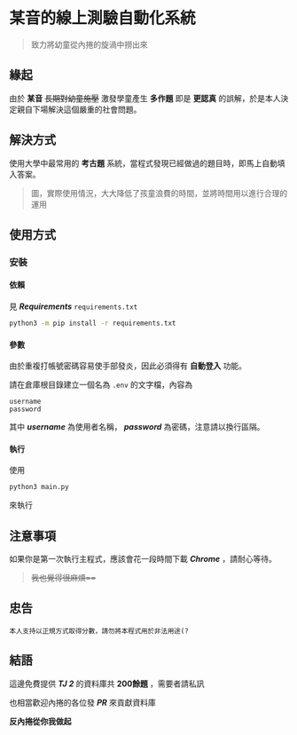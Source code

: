 # 某音的線上測驗自動化系統

> 致力將幼童從內捲的旋渦中撈出來

## 緣起

由於 **某音** ~~長期對幼童施壓~~ 激發學童產生 **多作題** 即是 **更認真** 的誤解，於是本人決定親自下場解決這個嚴重的社會問題。

## 解決方式

使用大學中最常用的 **考古題** 系統，當程式發現已經做過的題目時，即馬上自動填入答案。

> 圖，實際使用情況，大大降低了孩童浪費的時間，並將時間用以進行合理的運用

<!-- ## 成效 -->



## 使用方式

### 安裝

#### 依賴

見 ***Requirements*** `requirements.txt`

```bash
python3 -m pip install -r requirements.txt
```

#### 參數

由於重複打帳號密碼容易使手部發炎，因此必須得有 **自動登入** 功能。

請在倉庫根目錄建立一個名為 `.env` 的文字檔，內容為

```
username
password
```

其中 ***username*** 為使用者名稱， ***password*** 為密碼，注意請以換行區隔。

#### 執行

使用

```bash
python3 main.py
```

來執行

## 注意事項

如果你是第一次執行主程式，應該會花一段時間下載 ***Chrome*** ，請耐心等待。

> ~~我也覺得很麻煩==~~

## 忠告

```
本人支持以正規方式取得分數，請勿將本程式用於非法用途(?
```

## 結語

這邊免費提供 ***TJ 2*** 的資料庫共 **200餘題** ，需要者請私訊

也相當歡迎內捲的各位發 ***PR*** 來貢獻資料庫

**反內捲從你我做起**

<!-- 純屬玩笑 請勿當真 -->